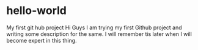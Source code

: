 # hello-world
My first git hub project
Hi Guys I am trying my first Github project and writing some description for the same.
I will remember tis later when I will become expert in this thing.
